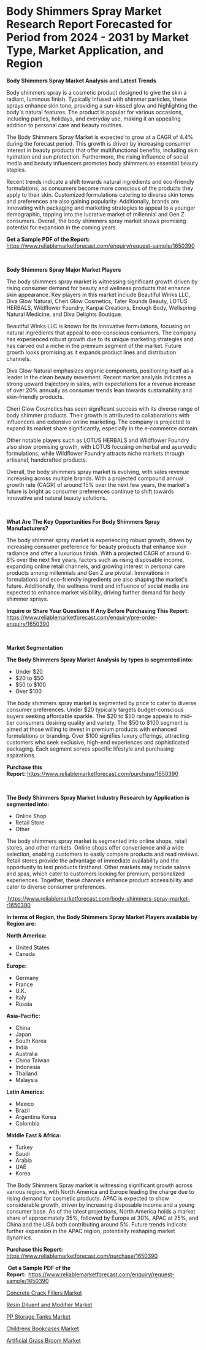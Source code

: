 <p><h1>Body Shimmers Spray Market Research Report Forecasted for Period from 2024 -  2031 by Market Type, Market Application, and Region</h1></p><p><strong>Body Shimmers Spray Market Analysis and Latest Trends</strong></p>
<p><p>Body shimmers spray is a cosmetic product designed to give the skin a radiant, luminous finish. Typically infused with shimmer particles, these sprays enhance skin tone, providing a sun-kissed glow and highlighting the body's natural features. The product is popular for various occasions, including parties, holidays, and everyday use, making it an appealing addition to personal care and beauty routines.</p><p>The Body Shimmers Spray Market is expected to grow at a CAGR of 4.4% during the forecast period. This growth is driven by increasing consumer interest in beauty products that offer multifunctional benefits, including skin hydration and sun protection. Furthermore, the rising influence of social media and beauty influencers promotes body shimmers as essential beauty staples. </p><p>Recent trends indicate a shift towards natural ingredients and eco-friendly formulations, as consumers become more conscious of the products they apply to their skin. Customized formulations catering to diverse skin tones and preferences are also gaining popularity. Additionally, brands are innovating with packaging and marketing strategies to appeal to a younger demographic, tapping into the lucrative market of millennial and Gen Z consumers. Overall, the body shimmers spray market shows promising potential for expansion in the coming years.</p></p>
<p><strong>Get a Sample PDF of the Report:&nbsp;</strong> <a href="https://www.reliablemarketforecast.com/enquiry/request-sample/1650390?utm_campaign=1129&utm_medium=2&utm_source=Github&utm_content=ia&utm_term=26092024&utm_id=body-shimmers-spray">https://www.reliablemarketforecast.com/enquiry/request-sample/1650390</a></p>
<p>&nbsp;</p>
<p><strong>Body Shimmers Spray Major Market Players</strong></p>
<p><p>The body shimmers spray market is witnessing significant growth driven by rising consumer demand for beauty and wellness products that enhance skin appearance. Key players in this market include Beautiful Winks LLC, Diva Glow Natural, Cheri Glow Cosmetics, Tater Rounds Beauty, LOTUS HERBALS, Wildflower Foundry, Kanpai Creations, Enough Body, Wellspring Natural Medicine, and Diva Delights Boutique.</p><p>Beautiful Winks LLC is known for its innovative formulations, focusing on natural ingredients that appeal to eco-conscious consumers. The company has experienced robust growth due to its unique marketing strategies and has carved out a niche in the premium segment of the market. Future growth looks promising as it expands product lines and distribution channels.</p><p>Diva Glow Natural emphasizes organic components, positioning itself as a leader in the clean beauty movement. Recent market analysis indicates a strong upward trajectory in sales, with expectations for a revenue increase of over 20% annually as consumer trends lean towards sustainability and skin-friendly products.</p><p>Cheri Glow Cosmetics has seen significant success with its diverse range of body shimmer products. Their growth is attributed to collaborations with influencers and extensive online marketing. The company is projected to expand its market share significantly, especially in the e-commerce domain.</p><p>Other notable players such as LOTUS HERBALS and Wildflower Foundry also show promising growth, with LOTUS focusing on herbal and ayurvedic formulations, while Wildflower Foundry attracts niche markets through artisanal, handcrafted products.</p><p>Overall, the body shimmers spray market is evolving, with sales revenue increasing across multiple brands. With a projected compound annual growth rate (CAGR) of around 15% over the next few years, the market's future is bright as consumer preferences continue to shift towards innovative and natural beauty solutions.</p></p>
<p>&nbsp;</p>
<p><strong>What Are The Key Opportunities For Body Shimmers Spray Manufacturers?</strong></p>
<p><p>The body shimmer spray market is experiencing robust growth, driven by increasing consumer preference for beauty products that enhance skin radiance and offer a luxurious finish. With a projected CAGR of around 6-8% over the next five years, factors such as rising disposable income, expanding online retail channels, and growing interest in personal care products among millennials and Gen Z are pivotal. Innovations in formulations and eco-friendly ingredients are also shaping the market's future. Additionally, the wellness trend and influence of social media are expected to enhance market visibility, driving further demand for body shimmer sprays.</p></p>
<p><strong>Inquire or Share Your Questions If Any Before Purchasing This Report:</strong> <a href="https://www.reliablemarketforecast.com/enquiry/pre-order-enquiry/1650390?utm_campaign=1129&utm_medium=2&utm_source=Github&utm_content=ia&utm_term=26092024&utm_id=body-shimmers-spray">https://www.reliablemarketforecast.com/enquiry/pre-order-enquiry/1650390</a></p>
<p>&nbsp;</p>
<p><strong>Market Segmentation</strong></p>
<p><strong>The Body Shimmers Spray Market Analysis by types is segmented into:</strong></p>
<p><ul><li>Under $20</li><li>$20 to $50</li><li>$50 to $100</li><li>Over $100</li></ul></p>
<p><p>The body shimmers spray market is segmented by price to cater to diverse consumer preferences. Under $20 typically targets budget-conscious buyers seeking affordable sparkle. The $20 to $50 range appeals to mid-tier consumers desiring quality and variety. The $50 to $100 segment is aimed at those willing to invest in premium products with enhanced formulations or branding. Over $100 signifies luxury offerings, attracting customers who seek exclusive, high-end experiences and sophisticated packaging. Each segment serves specific lifestyle and purchasing aspirations.</p></p>
<p><strong>Purchase this Report:&nbsp;</strong><a href="https://www.reliablemarketforecast.com/purchase/1650390?utm_campaign=1129&utm_medium=2&utm_source=Github&utm_content=ia&utm_term=26092024&utm_id=body-shimmers-spray">https://www.reliablemarketforecast.com/purchase/1650390</a></p>
<p>&nbsp;</p>
<p><strong>The Body Shimmers Spray Market Industry Research by Application is segmented into:</strong></p>
<p><ul><li>Online Shop</li><li>Retail Store</li><li>Other</li></ul></p>
<p><p>The body shimmers spray market is segmented into online shops, retail stores, and other markets. Online shops offer convenience and a wide selection, enabling customers to easily compare products and read reviews. Retail stores provide the advantage of immediate availability and the opportunity to test products firsthand. Other markets may include salons and spas, which cater to customers looking for premium, personalized experiences. Together, these channels enhance product accessibility and cater to diverse consumer preferences.</p></p>
<p><a href="https://www.reliablemarketforecast.com/body-shimmers-spray-market-r1650390?utm_campaign=1129&utm_medium=2&utm_source=Github&utm_content=ia&utm_term=26092024&utm_id=body-shimmers-spray">&nbsp;https://www.reliablemarketforecast.com/body-shimmers-spray-market-r1650390</a></p>
<p><strong>In terms of Region, the Body Shimmers Spray Market Players available by Region are:</strong></p>
<p>
    <p> <strong> North America: </strong>
        <ul>
            <li>United States</li>
            <li>Canada</li>
        </ul>
        </p> 
    <p> <strong> Europe: </strong>
        <ul>
            <li>Germany</li>
            <li>France</li>
            <li>U.K.</li>
            <li>Italy</li>
            <li>Russia</li>
        </ul>
        </p> 
    <p> <strong> Asia-Pacific: </strong>
        <ul>
            <li>China</li>
            <li>Japan</li>
            <li>South Korea</li>
            <li>India</li>
            <li>Australia</li>
            <li>China Taiwan</li>
            <li>Indonesia</li>
            <li>Thailand</li>
            <li>Malaysia</li>
        </ul>
        </p> 
    <p> <strong> Latin America: </strong>
        <ul>
            <li>Mexico</li>
            <li>Brazil</li>
            <li>Argentina Korea</li>
            <li>Colombia</li>
        </ul>
        </p> 
    <p> <strong> Middle East & Africa: </strong>
        <ul>
            <li>Turkey</li>
            <li>Saudi</li>
            <li>Arabia</li>
            <li>UAE</li>
            <li>Korea</li>
        </ul>
    </p>
    </p>
<p><p>The Body Shimmers Spray market is witnessing significant growth across various regions, with North America and Europe leading the charge due to rising demand for cosmetic products. APAC is expected to show considerable growth, driven by increasing disposable income and a young consumer base. As of the latest projections, North America holds a market share of approximately 35%, followed by Europe at 30%, APAC at 25%, and China and the USA both contributing around 5%. Future trends indicate further expansion in the APAC region, potentially reshaping market dynamics.</p></p>
<p><strong>Purchase this Report: </strong><a href="https://www.reliablemarketforecast.com/purchase/1650390?utm_campaign=1129&utm_medium=2&utm_source=Github&utm_content=ia&utm_term=26092024&utm_id=body-shimmers-spray">https://www.reliablemarketforecast.com/purchase/1650390</a></p>
<p>&nbsp;<strong>Get a Sample PDF of the Report:&nbsp;&nbsp;</strong><a href="https://www.reliablemarketforecast.com/enquiry/request-sample/1650390?utm_campaign=1129&utm_medium=2&utm_source=Github&utm_content=ia&utm_term=26092024&utm_id=body-shimmers-spray">https://www.reliablemarketforecast.com/enquiry/request-sample/1650390</a></p>
<p><strong></strong></p>
<p><p><a href="https://www.linkedin.com/pulse/concrete-crack-fillers-industry-insights-report-analyzing-tdslc?trackingId=U%2BU1b7czQ36Ddq4%2B4kdocQ%3D%3D&utm_campaign=1129&utm_medium=2&utm_source=Github&utm_content=ia&utm_term=26092024&utm_id=body-shimmers-spray">Concrete Crack Fillers Market</a></p><p><a href="https://github.com/GroverBarry/Market-Research-Report-List-7/blob/main/resin-diluent-and-modifier-market.md?utm_campaign=1129&utm_medium=2&utm_source=Github&utm_content=ia&utm_term=26092024&utm_id=body-shimmers-spray">Resin Diluent and Modifier Market</a></p><p><a href="https://www.linkedin.com/pulse/pp-storage-tanks-market-essentials-key-players-demand-qbthe?trackingId=kXiXZkRvTLqF6sZdOuUiIg%3D%3D&utm_campaign=1129&utm_medium=2&utm_source=Github&utm_content=ia&utm_term=26092024&utm_id=body-shimmers-spray">PP Storage Tanks Market</a></p><p><a href="https://issuu.com/reportprime-2/docs/childrens-bookcases-market-size-203_6baf861c4caac0?utm_campaign=1129&utm_medium=2&utm_source=Github&utm_content=ia&utm_term=26092024&utm_id=body-shimmers-spray">Childrens Bookcases Market</a></p><p><a href="https://issuu.com/reportprime-2/docs/artificial-grass-broom-market-size-_d89ad055a24d42?utm_campaign=1129&utm_medium=2&utm_source=Github&utm_content=ia&utm_term=26092024&utm_id=body-shimmers-spray">Artificial Grass Broom Market</a></p></p>